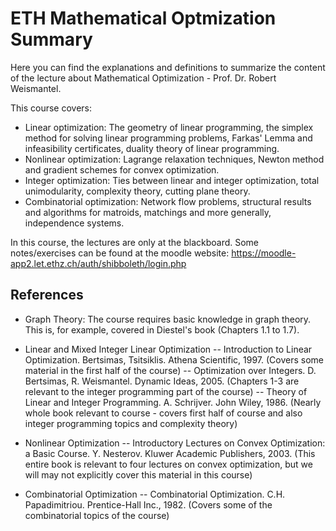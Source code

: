 # ETH Mathematical Optmization Summary

Here you can find the explanations and definitions to summarize the content of the lecture about Mathematical Optimization - Prof. Dr. Robert Weismantel.

This course covers:
- Linear optimization: The geometry of linear programming, the simplex method for solving linear programming problems, Farkas' Lemma and infeasibility certificates, duality theory of linear programming.
- Nonlinear optimization: Lagrange relaxation techniques, Newton method and gradient schemes for convex optimization.
- Integer optimization: Ties between linear and integer optimization, total unimodularity, complexity theory, cutting plane theory.
- Combinatorial optimization: Network flow problems, structural results and algorithms for matroids, matchings and more generally, independence systems.

In this course, the lectures are only at the blackboard.
Some notes/exercises can be found at the moodle website: https://moodle-app2.let.ethz.ch/auth/shibboleth/login.php

## References
- Graph Theory: The course requires basic knowledge in graph theory. This is, for example, covered in Diestel's book (Chapters 1.1 to 1.7).
- Linear and Mixed Integer Linear Optimization
-- Introduction to Linear Optimization. Bertsimas, Tsitsiklis. Athena Scientific, 1997. (Covers some material in the first half of the course)
-- Optimization over Integers. D. Bertsimas, R. Weismantel. Dynamic Ideas, 2005. (Chapters 1-3 are relevant to the integer programming part of the course)
-- Theory of Linear and Integer Programming. A. Schrijver. John Wiley, 1986. (Nearly whole book relevant to course - covers first half of course and also integer programming topics and complexity theory)

- Nonlinear Optimization
-- Introductory Lectures on Convex Optimization: a Basic Course. Y. Nesterov. Kluwer Academic Publishers, 2003. (This entire book is relevant to four lectures on convex optimization, but we will may not explicitly cover this material in this course)

- Combinatorial Optimization
-- Combinatorial Optimization. C.H. Papadimitriou. Prentice-Hall Inc., 1982. (Covers some of the combinatorial topics of the course)
